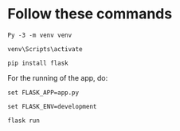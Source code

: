 # Follow these commands

```
Py -3 -m venv venv

venv\Scripts\activate

pip install flask
```
For the running of the app, do:

```
set FLASK_APP=app.py

set FLASK_ENV=development

flask run
```